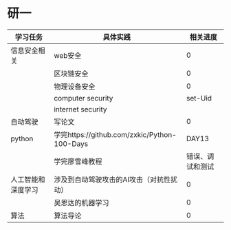 # 研一
|  学习任务   | 具体实践   | 相关进度|
|  ----  | ----  |----  |
| 信息安全相关  | web安全  |0 |
|  | 区块链安全  |0 |
|  | 物理设备安全  |0 |
|  | computer security  | set-Uid  |
|  | internet security  | |
| 自动驾驶  | 写论文 |  0|
| python | 学完https://github.com/zxkic/Python-100-Days | DAY13 |
|   | 学完廖雪峰教程| 错误、调试和测试 |
| 人工智能和深度学习  | 涉及到自动驾驶攻击的AI攻击（对抗性扰动） | 0 |
|    | 吴恩达的机器学习 | 0 |
|   算法 | 算法导论 | 0 |

